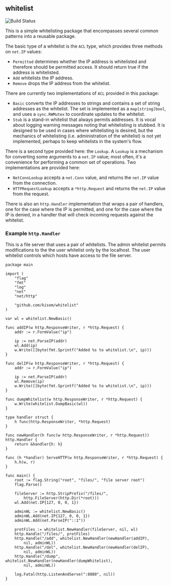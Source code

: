 ## whitelist

![Build Status](https://travis-ci.org/kisom/whitelist.svg)

This is a simple whitelisting package that encompasses several common
patterns into a reusable package.

The basic type of a whitelist is the `ACL` type, which provides
three methods on `net.IP` values:

* `Permitted` determines whether the IP address is whitelisted and
  therefore should be permitted access. It should return true if the
  address is whitelisted.
* `Add` whitelists the IP address.
* `Remove` drops the IP address from the whitelist.

There are currently two implementations of `ACL` provided in
this package:

* `Basic` converts the IP addresses to strings and contains a
  set of string addresses as the whitelist. The set is implemented as a
  `map[string]bool`, and uses a `sync.RWMutex` to coordinate updates to
  the whitelist.
* `Stub` is a stand-in whitelist that always permits
  addresses. It is vocal about logging warning messages noting
  that whitelisting is stubbed. It is designed to be used in cases
  where whitelisting is desired, but the mechanics of whitelisting
  (i.e. administration of the whitelist) is not yet implemented,
  perhaps to keep whitelists in the system's flow.

There is a second type provided here: the `Lookup`. A `Lookup`
is a mechanism for converting some arguments to a `net.IP` value;
most often, it's a convenience for performing a common set of
operations. Two implementations are provided here:

* `NetConnLookup` accepts a `net.Conn` value, and returns the `net.IP`
  value from the connection.
* `HTTPRequestLookup` accepts a `*http.Request` and returns the
  `net.IP` value from the request.

There is also an `http.Handler` implementation that wraps a pair of
handlers, one for the case where the IP is permitted, and one for the
case where the IP is denied, in a handler that will check incoming
requests against the whitelist.

### Example `http.Handler`

This is a file server that uses a pair of whitelists. The admin
whitelist permits modifications to the the user whitelist only by
the localhost. The user whitelist controls which hosts have access
to the file server.

```
package main

import (
	"flag"
	"fmt"
	"log"
	"net"
	"net/http"

	"github.com/kisom/whitelist"
)

var wl = whitelist.NewBasic()

func addIP(w http.ResponseWriter, r *http.Request) {
	addr := r.FormValue("ip")

	ip := net.ParseIP(addr)
	wl.Add(ip)
	w.Write([]byte(fmt.Sprintf("Added %s to whitelist.\n", ip)))
}

func delIP(w http.ResponseWriter, r *http.Request) {
	addr := r.FormValue("ip")

	ip := net.ParseIP(addr)
	wl.Remove(ip)
	w.Write([]byte(fmt.Sprintf("Added %s to whitelist.\n", ip)))
}

func dumpWhitelist(w http.ResponseWriter, r *http.Request) {
	w.Write(whitelist.DumpBasic(wl))
}

type handler struct {
	h func(http.ResponseWriter, *http.Request)
}

func newHandler(h func(w http.ResponseWriter, r *http.Request)) http.Handler {
	return &handler{h: h}
}

func (h *handler) ServeHTTP(w http.ResponseWriter, r *http.Request) {
	h.h(w, r)
}

func main() {
	root := flag.String("root", "files/", "file server root")
	flag.Parse()

	fileServer := http.StripPrefix("/files/",
		http.FileServer(http.Dir(*root)))
	wl.Add(net.IP{127, 0, 0, 1})

	adminWL := whitelist.NewBasic()
	adminWL.Add(net.IP{127, 0, 0, 1})
	adminWL.Add(net.ParseIP("::1"))

	protFiles := whitelist.NewHandler(fileServer, nil, wl)
	http.Handle("/files/", protFiles)
	http.Handle("/add", whitelist.NewHandler(newHandler(addIP),
		nil, adminWL))
	http.Handle("/del", whitelist.NewHandler(newHandler(delIP),
		nil, adminWL))
	http.Handle("/dump", whitelist.NewHandler(newHandler(dumpWhitelist),
		nil, adminWL))

	log.Fatal(http.ListenAndServe(":8080", nil))
}
```
